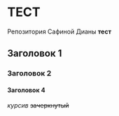 # ТЕСТ

Репозитория Сафиной Дианы
__тест__
## Заголовок 1 


### Заголовок 2 
#### Заголовок 4 
_курсив_
~~зачеркнутый~~

